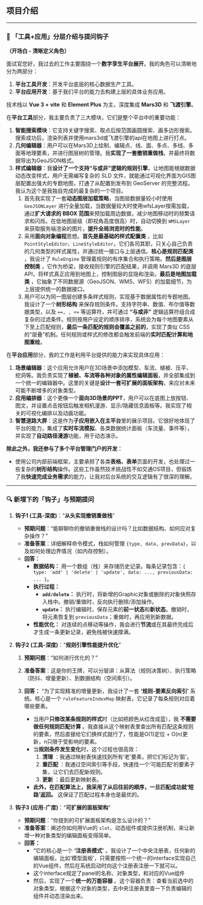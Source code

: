 ## 项目介绍

---

### 🎯 「工具+应用」分层介绍与提问钩子

**（开场白 - 清晰定义角色）**

 面试官您好，我过去的工作主要围绕一个**数字孪生平台展开**。我的角色可以清晰地分为两部分：

1. **平台工具开发**：开发平台底层的核心数据生产工具。
2. **平台应用开发**：基于我们平台的能力去构建上层的具体业务应用。

 技术栈以 **Vue 3 + vite** 和 **Element Plus** 为主，深度集成 **Mars3D** 和 **飞渡引擎**。

 在**平台工具**部分，我主要负责了三大模块，它们是整个平台中的重要功能：

1. **智能搜索模块**：它支持关键字搜索、取点后按范围画圆搜索、画多边形搜索。搜索成功后，渲染列表并使用mars3d或飞渡引擎的api在地图上进行打点。
2. **几何编辑器**：用户可以在Mars3D上绘制、编辑点、线、面、多点、多线、多面等地理要素，并进行图层树的管理。我**实现了一套撤销重做栈**，并最终将数据导出为GeoJSON格式。
3. **样式编辑器**：我**设计了一个支持“与或非”逻辑的规则引擎**，让地图能根据数据动态改变样式，用户无需编写复杂的 SLD 文件，就能通过可视化界面为GIS图层配置出强大的专题地图，打通了从配置到发布到 GeoServer 的完整流程。我认为这个是我独自完成的最复杂的一个项目。
   1. 首先我实现了一套**动态图层加载策略**，当图层数据量较小时使用 `GeoJSONLayer` 进行全量加载，当数据量较大时使用wfsLayer按需加载，通过**扩大请求的 BBOX 范围**来预加载周边数据，减少地图移动时的频繁请求和闪烁。在低地图层级（即视角高度很高）时，自动切换到 `WMSLayer` 来获取服务端渲染的图片，**提升全局浏览时的性能**。
   2. 采用**面向对象编程**思想。**首先是最基础的样式配置类** ，比如 `PointStyleEditor`、`LineStyleEditor`，它们各司其职，只关心自己负责的几何类型的样式属性，并通过统一接口与上层通信。**核心是规则匹配类** ，我设计了 `RuleEngine` 管理着规则的有序集合和执行策略。**然后是图层控制类** ，它作为桥梁，接收规则引擎的匹配结果，并调用 Mars3D 的底层API，将样式真正应用到地图上，控制图层的显隐和渲染。**最后是地图加载类** ，它抽象了不同数据源（GeoJSON、WMS、WFS）的加载细节，为上层提供统一的数据接口。
   3. 用户可以为同一图层创建多条样式规则，实现基于数据属性的专题地图。我设计了一个**树形结构** 来保存规则条件。支持字符串、数值、布尔值等数据类型，以及 `==, , <=` 等运算符，并可通过 **“与或非”** 逻辑运算符组合成复杂的过滤条件。规则按用户设定的顺序排序，系统会为每个地图要素从下至上匹配规则，**最后一条匹配的规则会覆盖之前的**，实现了类似 CSS 的“层叠”机制。任何规则或样式的修改都会触发前端的**实时匹配计算和地图重绘**。

 在**平台应用**部分，我的工作是利用平台提供的能力来实现具体应用：

1. **场景编辑器**：这个应用允许用户在3D场景中添加模型、车流、植被、压平、挖洞等。我负责实现了**植被、车流等各种对象的属性编辑面板**，并全部集成到一个统一的编辑器中。这里的关键是**设计一套可扩展的面板架构**，来应对未来可能不断增多的对象类型。
2. **应用编排器**：这个更像一个**面向3D场景的PPT**，用户可以在底图上放按钮、图文，并设置点击按钮后触发相机漫游、显示/隐藏信息面板等。我实现了相关的可视化编排以及动画功能。
3. **智慧道路大屏**：这是作为**子应用嵌入在主平台**里的展示项目。它很好地体现了平台的能力，集成了**实时车流模拟**、各类数据统计面板（车流量、事件等），并实现了**自动路径漫游**功能，用于动态演示。

 **除此之外，我还参与了多个平台管理门户的开发**：

* 使用公司内部前端框架，主要承担了各类**表格、表单**页面的开发，也处理过一些复杂的**树形结构**操作。这些工作虽然技术挑战性不如交通OS项目，但锻炼了我**快速完成业务需求**的能力，让我对后台系统的交互逻辑有了很深的理解。

---

### 🔍 新埋下的「钩子」与预期提问

1. **钩子1 (工具-深度)**：“**从头实现撤销重做栈**”

   * **预期问题**：“能聊聊你的撤销重做栈的设计吗？比如数据结构、如何应对复杂操作？”
   * **准备答案**：详细解释命令模式，栈如何管理 `{type, data, prevData}`，以及如何处理边界情况（如内存控制）。

   - **回答：**
     - **数据结构：** 用一个数组（栈）来存储历史记录。每条记录包含：`{ type: 'add' | 'delete' | 'update', data: ..., previousData: ... }`。
     - **执行过程：**
       - **`add/delete`：** 执行时，将新增的Graphic对象或删除的对象快照存入栈中。撤销/重做时，反向执行删除/添加操作。
       - **`update`：** 执行编辑时，保存元素的**前一状态**和**新状态**。撤销时，将元素恢复到 `previousData`；重做时，再应用到新数据。
     - **性能优化：** 对连续的点移动等操作，我会进行**节流**或在其最终完成后才生成一条更新记录，避免栈被快速撑满。
2. **钩子2 (工具-深度)**：“**规则引擎性能提升优化**”

   1. **预期问题**：“如何进行优化的？”
   2. **准备答案**：这是你的王牌，可以分层讲：从算法（规则决策树）、执行策略（防抖、增量更新）、到数据结构（空间索引）。
   3. **回答：**
      “为了实现精准的增量更新，我设计了一套 **‘规则-要素反向索引’** 系统。核心是一个 `ruleFeatureIndexMap` 映射表，它记录了每条规则对应着哪些要素。

      * 当用户**只修改某条规则的样式**时（比如把颜色从红改成蓝），我 **不需要做任何规则匹配计算** 。我直接从这个映射表里查出所有匹配这条规则的要素，然后直接给它们换样式就行了，性能是O(1)定位 + O(n)更新，n只限于受影响的要素。
      * 当**规则条件发生变化**时，这个过程也很高效：
        1. **清理** ：我通过映射表快速找到所有‘老’要素，把它们标记为‘脏’。
        2. **重匹配** ：我通过空间索引等手段，快速找一个‘可能匹配’的要素子集，让它们去匹配新规则。
        3. **更新** ：最后更新映射表。
      * **此外，在匹配算法上，我采用了从后往前的顺序，一旦匹配成功就‘短路’返回。** 这保证了匹配过程本身也是最优的。
3. **钩子3 (应用-广度)**：“**可扩展的面板架构**”

   * **预期问题**：“你提到的可扩展面板架构是怎么设计的？”
   * **准备答案**：阐述你如何用Vue的 `slot`、动态组件或提供注册机制，来让新增一种对象类型的编辑面板变得简单。
   * **回答：**
     * “它的核心是一个 **‘注册表模式’** 。我设计了一个中央注册表，任何新的编辑面板，比如‘模型面板’，只需要按照一个统一的interface实现自己的Vue组件，然后在系统启动时向这个注册表注册一下就可以。
     * 这个interface规定了panel的名称、对象类型，和对应的Vue组件
     * 然后，实现了一个**统一的万能容器** 。这个容器负责：查看当前选中的对象类型，根据这个对象的类型，去中央注册表里查一下负责编辑的组件并动态渲染出来。
